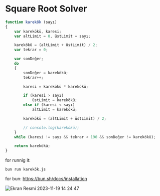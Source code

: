 # Square Root Solver

```js
function karekök (sayı)
{
    var karekökü, karesi;
    var altLimit = 0, üstLimit = sayı;

    karekökü = (altLimit + üstLimit) / 2;
    var tekrar = 0;

    var sonDeğer;
    do
    {
        sonDeğer = karekökü;
        tekrar++;

        karesi = karekökü * karekökü;

        if (karesi > sayı)
            üstLimit = karekökü;
        else if (karesi < sayı)
            altLimit = karekökü;

        karekökü = (altLimit + üstLimit) / 2;

        // console.log(karekökü);
    }
    while (karesi != sayı && tekrar < 190 && sonDeğer != karekökü);

    return karekökü;
}
```
for runnig it:
```
bun run karekök.js
```

for bun: https://bun.sh/docs/installation

![Ekran Resmi 2023-11-19 14 24 47](https://github.com/aWordFromGOD/squareRoot/assets/8404792/bfb49034-fe1d-425a-a34c-cebc5038c58f)
